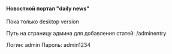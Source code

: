 #### Новостной портал "daily news"

Пока только desktop version

Путь на страницу админа для добавления статей: /adminentry

Логин: admin
Пароль: admin1234
